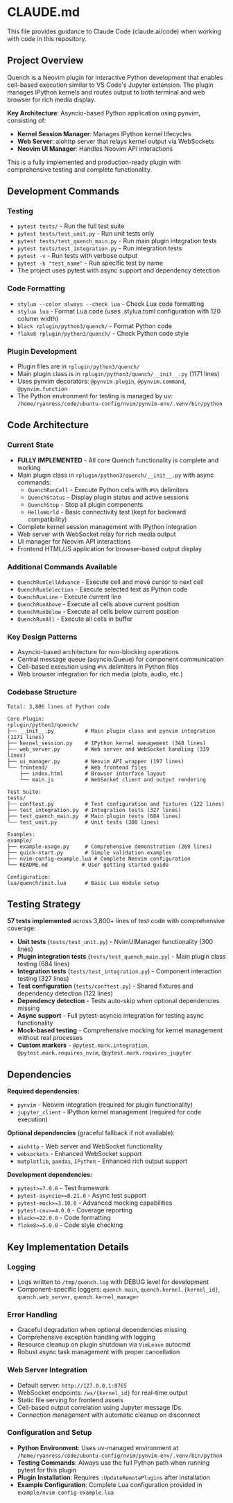 # CLAUDE.md

This file provides guidance to Claude Code (claude.ai/code) when working with code in this repository.

## Project Overview

Quench is a Neovim plugin for interactive Python development that enables cell-based execution similar to VS Code's Jupyter extension. The plugin manages IPython kernels and routes output to both terminal and web browser for rich media display.

**Key Architecture**: Asyncio-based Python application using pynvim, consisting of:
- **Kernel Session Manager**: Manages IPython kernel lifecycles
- **Web Server**: aiohttp server that relays kernel output via WebSockets  
- **Neovim UI Manager**: Handles Neovim API interactions

This is a fully implemented and production-ready plugin with comprehensive testing and complete functionality.

## Development Commands

### Testing
- `pytest tests/` - Run the full test suite
- `pytest tests/test_unit.py` - Run unit tests only
- `pytest tests/test_quench_main.py` - Run main plugin integration tests
- `pytest tests/test_integration.py` - Run integration tests
- `pytest -v` - Run tests with verbose output
- `pytest -k "test_name"` - Run specific test by name
- The project uses pytest with async support and dependency detection

### Code Formatting
- `stylua --color always --check lua` - Check Lua code formatting
- `stylua lua` - Format Lua code (uses .stylua.toml configuration with 120 column width)
- `black rplugin/python3/quench/` - Format Python code
- `flake8 rplugin/python3/quench/` - Check Python code style

### Plugin Development
- Plugin files are in `rplugin/python3/quench/`
- Main plugin class is in `rplugin/python3/quench/__init__.py` (1171 lines)
- Uses pynvim decorators: `@pynvim.plugin`, `@pynvim.command`, `@pynvim.function`
- The Python environment for testing is managed by uv: `/home/ryanress/code/ubuntu-config/nvim/pynvim-env/.venv/bin/python`

## Code Architecture

### Current State
- **FULLY IMPLEMENTED** - All core Quench functionality is complete and working
- Main plugin class in `rplugin/python3/quench/__init__.py` with async commands:
  - `QuenchRunCell` - Execute Python cells with `#%%` delimiters
  - `QuenchStatus` - Display plugin status and active sessions
  - `QuenchStop` - Stop all plugin components
  - `HelloWorld` - Basic connectivity test (kept for backward compatibility)
- Complete kernel session management with IPython integration
- Web server with WebSocket relay for rich media output
- UI manager for Neovim API interactions
- Frontend HTML/JS application for browser-based output display

### Additional Commands Available
- `QuenchRunCellAdvance` - Execute cell and move cursor to next cell
- `QuenchRunSelection` - Execute selected text as Python code  
- `QuenchRunLine` - Execute current line
- `QuenchRunAbove` - Execute all cells above current position
- `QuenchRunBelow` - Execute all cells below current position
- `QuenchRunAll` - Execute all cells in buffer

### Key Design Patterns
- Asyncio-based architecture for non-blocking operations
- Central message queue (asyncio.Queue) for component communication
- Cell-based execution using `#%%` delimiters in Python files
- Web browser integration for rich media (plots, audio, etc.)

### Codebase Structure
```
Total: 3,806 lines of Python code

Core Plugin:
rplugin/python3/quench/
├── __init__.py          # Main plugin class and pynvim integration (1171 lines)
├── kernel_session.py    # IPython kernel management (348 lines)
├── web_server.py        # Web server and WebSocket handling (339 lines)
├── ui_manager.py        # Neovim API wrapper (197 lines)
└── frontend/            # Web frontend files
    ├── index.html       # Browser interface layout
    └── main.js          # WebSocket client and output rendering

Test Suite:
tests/
├── conftest.py          # Test configuration and fixtures (122 lines)
├── test_integration.py  # Integration tests (327 lines)
├── test_quench_main.py  # Main plugin tests (684 lines)
└── test_unit.py         # Unit tests (300 lines)

Examples:
example/
├── example-usage.py     # Comprehensive demonstration (269 lines)
├── quick-start.py       # Simple validation examples
├── nvim-config-example.lua # Complete Neovim configuration
└── README.md           # User getting started guide

Configuration:
lua/quench/init.lua      # Basic Lua module setup
```

## Testing Strategy

**57 tests implemented** across 3,800+ lines of test code with comprehensive coverage:
- **Unit tests** (`tests/test_unit.py`) - NvimUIManager functionality (300 lines)
- **Plugin integration tests** (`tests/test_quench_main.py`) - Main plugin class testing (684 lines)
- **Integration tests** (`tests/test_integration.py`) - Component interaction testing (327 lines)
- **Test configuration** (`tests/conftest.py`) - Shared fixtures and dependency detection (122 lines)
- **Dependency detection** - Tests auto-skip when optional dependencies missing
- **Async support** - Full pytest-asyncio integration for testing async functionality
- **Mock-based testing** - Comprehensive mocking for kernel management without real processes
- **Custom markers** - `@pytest.mark.integration`, `@pytest.mark.requires_nvim`, `@pytest.mark.requires_jupyter`

## Dependencies

**Required dependencies:**
- `pynvim` - Neovim integration (required for plugin functionality)
- `jupyter_client` - IPython kernel management (required for code execution)

**Optional dependencies** (graceful fallback if not available):
- `aiohttp` - Web server and WebSocket functionality
- `websockets` - Enhanced WebSocket support
- `matplotlib`, `pandas`, `IPython` - Enhanced rich output support

**Development dependencies:**
- `pytest>=7.0.0` - Test framework  
- `pytest-asyncio>=0.21.0` - Async test support
- `pytest-mock>=3.10.0` - Advanced mocking capabilities
- `pytest-cov>=4.0.0` - Coverage reporting
- `black>=22.0.0` - Code formatting
- `flake8>=5.0.0` - Code style checking

## Key Implementation Details

### Logging
- Logs written to `/tmp/quench.log` with DEBUG level for development
- Component-specific loggers: `quench.main`, `quench.kernel.{kernel_id}`, `quench.web_server`, `quench.kernel_manager`

### Error Handling
- Graceful degradation when optional dependencies missing
- Comprehensive exception handling with logging
- Resource cleanup on plugin shutdown via `VimLeave` autocmd
- Robust async task management with proper cancellation

### Web Server Integration  
- Default server: `http://127.0.0.1:8765`
- WebSocket endpoints: `/ws/{kernel_id}` for real-time output
- Static file serving for frontend assets
- Cell-based output correlation using Jupyter message IDs
- Connection management with automatic cleanup on disconnect

### Configuration and Setup
- **Python Environment**: Uses uv-managed environment at `/home/ryanress/code/ubuntu-config/nvim/pynvim-env/.venv/bin/python`
- **Testing Commands**: Always use the full Python path when running pytest for this plugin
- **Plugin Installation**: Requires `:UpdateRemotePlugins` after installation
- **Example Configuration**: Complete Lua configuration provided in `example/nvim-config-example.lua`
